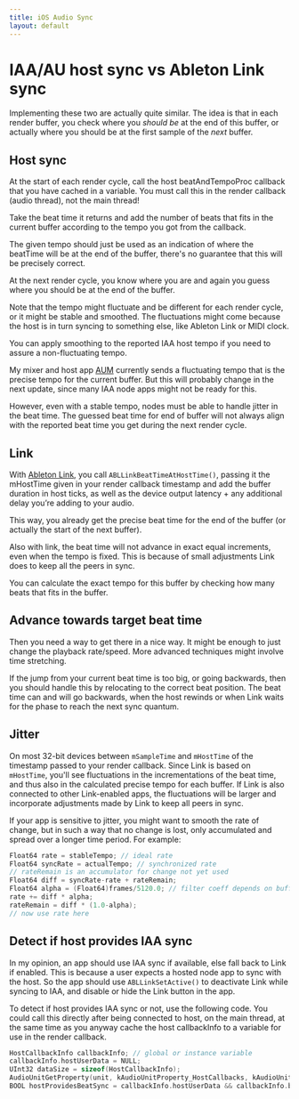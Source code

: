 ```yaml
---
title: iOS Audio Sync
layout: default
---
```


# IAA/AU host sync vs Ableton Link sync

Implementing these two are actually quite similar.
The idea is that in each render buffer, you check where you *should be* at the end of this buffer, or actually where you should be at the first sample of the *next* buffer.

## Host sync

At the start of each render cycle, call the host beatAndTempoProc callback that you have cached in a variable. You must call this in the render callback (audio thread), not the main thread!

Take the beat time it returns and add the number of beats that fits in the current buffer according to the tempo you got from the callback.

The given tempo should just be used as an indication of where the beatTime will be at the end of the buffer, there's no guarantee that this will be precisely correct.

At the next render cycle, you know where you are and again you guess where you should be at the end of the buffer.

Note that the tempo might fluctuate and be different for each render cycle, or it might be stable and smoothed. The fluctuations might come because the host is in turn syncing to something else, like Ableton Link or MIDI clock.

You can apply smoothing to the reported IAA host tempo if you need to assure a non-fluctuating tempo.

My mixer and host app [AUM](http://kymatica.com/aum) currently sends a fluctuating tempo that is the precise tempo for the current buffer. But this will probably change in the next update, since many IAA node apps might not be ready for this.

However, even with a stable tempo, nodes must be able to handle jitter in the beat time. The guessed beat time for end of buffer will not always align with the reported beat time you get during the next render cycle.

## Link

With [Ableton Link](http://ableton.github.io/linkkit/), you call `ABLLinkBeatTimeAtHostTime()`, passing it the mHostTime given in your render callback timestamp and add the buffer duration in host ticks, as well as the device output latency + any additional delay you’re adding to your audio.

This way, you already get the precise beat time for the end of the buffer (or actually the start of the next buffer).

Also with link, the beat time will not advance in exact equal increments, even when the tempo is fixed. This is because of small adjustments Link does to keep all the peers in sync.

You can calculate the exact tempo for this buffer by checking how many beats that fits in the buffer.

## Advance towards target beat time

Then you need a way to get there in a nice way. It might be enough to just change the playback rate/speed.
More advanced techniques might involve time stretching.

If the jump from your current beat time is too big, or going backwards, then you should handle this by relocating to the correct beat position. The beat time can and will go backwards, when the host rewinds or when Link waits for the phase to reach the next sync quantum.

## Jitter

On most 32-bit devices between `mSampleTime` and `mHostTime` of the timestamp passed to your render callback. Since Link is based on `mHostTime`, you'll see fluctuations in the incrementations of the beat time, and thus also in the calculated precise tempo for each buffer. If Link is also connected to other Link-enabled apps, the fluctuations will be larger and incorporate adjustments made by Link to keep all peers in sync.

If your app is sensitive to jitter, you might want to smooth the rate of change, but in such a way that no change is lost, only accumulated and spread over a longer time period. For example:

```c
Float64 rate = stableTempo; // ideal rate
Float64 syncRate = actualTempo; // synchronized rate
// rateRemain is an accumulator for change not yet used
Float64 diff = syncRate-rate + rateRemain;
Float64 alpha = (Float64)frames/5120.0; // filter coeff depends on buffer size
rate += diff * alpha;
rateRemain = diff * (1.0-alpha);
// now use rate here
```

## Detect if host provides IAA sync

In my opinion, an app should use IAA sync if available, else fall back to Link if enabled. This is because a user expects a hosted node app to sync with the host. So the app should use `ABLLinkSetActive()` to deactivate Link while syncing to IAA, and disable or hide the Link button in the app.

To detect if host provides IAA sync or not, use the following code. You could call this directly after being connected to host, on the main thread, at the same time as you anyway cache the host callbackInfo to a variable for use in the render callback.

```c
HostCallbackInfo callbackInfo; // global or instance variable
callbackInfo.hostUserData = NULL;
UInt32 dataSize = sizeof(HostCallbackInfo);
AudioUnitGetProperty(unit, kAudioUnitProperty_HostCallbacks, kAudioUnitScope_Global, 0, &callbackInfo, &dataSize);
BOOL hostProvidesBeatSync = callbackInfo.hostUserData && callbackInfo.beatAndTempoProc(callbackInfo.hostUserData,NULL,NULL) == noErr;
```


